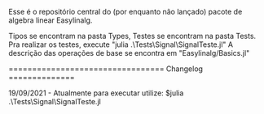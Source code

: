 Esse é o repositório central do (por enquanto não lançado) pacote de algebra linear Easylinalg.

Tipos se encontram na pasta Types,
Testes se encontram na pasta Tests. Pra realizar os testes, execute "julia .\Tests\Signal\SignalTeste.jl"
A descrição das operações de base se encontra em "Easylinalg/Basics.jl"

================================= Changelog ==============


19/09/2021 - Atualmente para executar utilize: $julia .\Tests\Signal\SignalTeste.jl
